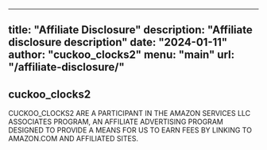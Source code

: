 
---
title: "Affiliate Disclosure"
description: "Affiliate disclosure description"
date: "2024-01-11"
author: "cuckoo_clocks2"
menu: "main"
url: "/affiliate-disclosure/"
---

## cuckoo_clocks2

CUCKOO_CLOCKS2 ARE A PARTICIPANT IN THE AMAZON SERVICES LLC ASSOCIATES PROGRAM, AN AFFILIATE ADVERTISING PROGRAM DESIGNED TO PROVIDE A MEANS FOR US TO EARN FEES BY LINKING TO AMAZON.COM AND AFFILIATED SITES.
